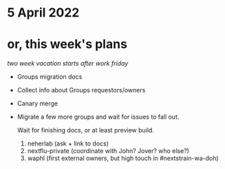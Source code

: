 # 5 April 2022
# or, this week's plans

_two week vacation starts after work friday_

- Groups migration docs
- Collect info about Groups requestors/owners
- Canary merge

- Migrate a few more groups and wait for issues to fall out.
  
  Wait for finishing docs, or at least preview build.
  
  1. neherlab (ask + link to docs)
  2. nextflu-private (coordinate with John? Jover? who else?)
  3. waphl (first external owners, but high touch in #nextstrain-wa-doh)
